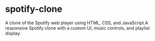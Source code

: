 # spotify-clone
A clone of the Spotify web player using HTML, CSS, and JavaScript.A responsive Spotify clone with a custom UI, music controls, and playlist display.

